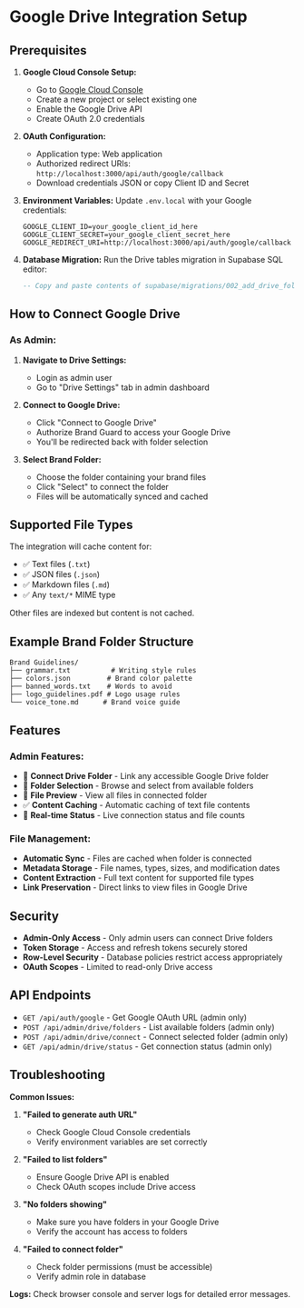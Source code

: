 # Google Drive Integration Setup

## Prerequisites

1. **Google Cloud Console Setup:**
   - Go to [Google Cloud Console](https://console.cloud.google.com)
   - Create a new project or select existing one
   - Enable the Google Drive API
   - Create OAuth 2.0 credentials

2. **OAuth Configuration:**
   - Application type: Web application
   - Authorized redirect URIs: `http://localhost:3000/api/auth/google/callback`
   - Download credentials JSON or copy Client ID and Secret

3. **Environment Variables:**
   Update `.env.local` with your Google credentials:
   ```
   GOOGLE_CLIENT_ID=your_google_client_id_here
   GOOGLE_CLIENT_SECRET=your_google_client_secret_here
   GOOGLE_REDIRECT_URI=http://localhost:3000/api/auth/google/callback
   ```

4. **Database Migration:**
   Run the Drive tables migration in Supabase SQL editor:
   ```sql
   -- Copy and paste contents of supabase/migrations/002_add_drive_folders_table.sql
   ```

## How to Connect Google Drive

### As Admin:

1. **Navigate to Drive Settings:**
   - Login as admin user
   - Go to "Drive Settings" tab in admin dashboard

2. **Connect to Google Drive:**
   - Click "Connect to Google Drive"
   - Authorize Brand Guard to access your Google Drive
   - You'll be redirected back with folder selection

3. **Select Brand Folder:**
   - Choose the folder containing your brand files
   - Click "Select" to connect the folder
   - Files will be automatically synced and cached

## Supported File Types

The integration will cache content for:
- ✅ Text files (`.txt`)
- ✅ JSON files (`.json`) 
- ✅ Markdown files (`.md`)
- ✅ Any `text/*` MIME type

Other files are indexed but content is not cached.

## Example Brand Folder Structure

```
Brand Guidelines/
├── grammar.txt          # Writing style rules
├── colors.json         # Brand color palette
├── banned_words.txt    # Words to avoid
├── logo_guidelines.pdf # Logo usage rules
└── voice_tone.md      # Brand voice guide
```

## Features

### Admin Features:
- 🔗 **Connect Drive Folder** - Link any accessible Google Drive folder
- 📁 **Folder Selection** - Browse and select from available folders
- 📄 **File Preview** - View all files in connected folder
- ✅ **Content Caching** - Automatic caching of text file contents
- 🔄 **Real-time Status** - Live connection status and file counts

### File Management:
- **Automatic Sync** - Files are cached when folder is connected
- **Metadata Storage** - File names, types, sizes, and modification dates
- **Content Extraction** - Full text content for supported file types
- **Link Preservation** - Direct links to view files in Google Drive

## Security

- **Admin-Only Access** - Only admin users can connect Drive folders
- **Token Storage** - Access and refresh tokens securely stored
- **Row-Level Security** - Database policies restrict access appropriately
- **OAuth Scopes** - Limited to read-only Drive access

## API Endpoints

- `GET /api/auth/google` - Get Google OAuth URL (admin only)
- `POST /api/admin/drive/folders` - List available folders (admin only)
- `POST /api/admin/drive/connect` - Connect selected folder (admin only)
- `GET /api/admin/drive/status` - Get connection status (admin only)

## Troubleshooting

**Common Issues:**

1. **"Failed to generate auth URL"**
   - Check Google Cloud Console credentials
   - Verify environment variables are set correctly

2. **"Failed to list folders"**
   - Ensure Google Drive API is enabled
   - Check OAuth scopes include Drive access

3. **"No folders showing"**
   - Make sure you have folders in your Google Drive
   - Verify the account has access to folders

4. **"Failed to connect folder"**
   - Check folder permissions (must be accessible)
   - Verify admin role in database

**Logs:** Check browser console and server logs for detailed error messages.
